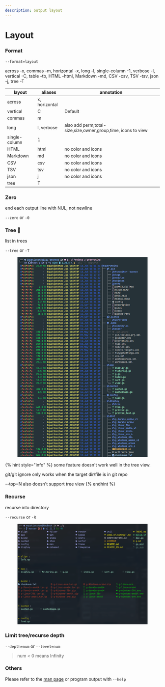 ```yaml
---
description: output layout
---
```


# Layout

### Format

`--format=layout`

across -x, commas -m, horizontal -x, long -l, single-column -1, verbose -l, vertical -C, table -tb, HTML -html, Markdown -md, CSV -csv, TSV -tsv, json -j, tree -T

| layout        | aliases       | annotation                                                    |
| ------------- | ------------- | ------------------------------------------------------------- |
| across        | x, horizontal |                                                               |
| vertical      | C             | Default                                                       |
| commas        | m             |                                                               |
| long          | l, verbose    | also add perm,total-size,size,owner,group,time, icons to view |
| single-column | 1             |                                                               |
| HTML          | html          | no color and icons                                            |
| Markdown      | md            | no color and icons                                            |
| CSV           | csv           | no color and icons                                            |
| TSV           | tsv           | no color and icons                                            |
| json          | j             | no color and icons                                            |
| tree          | T             |                                                               |

### Zero

end each output line with NUL, not newline

`--zero` or `-0`

### Tree 🌳&#x20;

list in trees&#x20;

`--tree` or `-T`

<figure><img src="../../../.gitbook/assets/image (6).png" alt=""><figcaption></figcaption></figure>

{% hint style="info" %}
some feature doesn't work well in the tree view.

git/git ignore only works when the target dir/file is in git repo

\--top=N also doesn't support tree view
{% endhint %}

### Recurse&#x20;

recurse into directory&#x20;

`--recurse` or `-R`&#x20;

<figure><img src="../../../.gitbook/assets/image (10).png" alt=""><figcaption></figcaption></figure>

### Limit tree/recurse depth

`--depth=num` or `--level=num`

> num < 0 means Infinity&#x20;

### Others

Please refer to the [man page](https://github.com/Equationzhao/g/blob/master/g.md) or program output with  `--help`&#x20;
